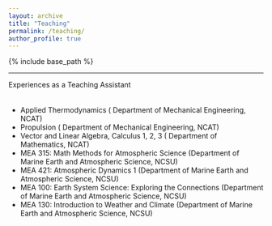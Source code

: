 ```yaml
---
layout: archive
title: "Teaching"
permalink: /teaching/
author_profile: true
---
```


{% include base_path %}

---
Experiences as a Teaching Assistant
######

- Applied Thermodynamics ( Department of Mechanical Engineering, NCAT)
- Propulsion ( Department of Mechanical Engineering, NCAT)
- Vector and Linear Algebra, Calculus 1, 2, 3 ( Department of Mathematics, NCAT)
- MEA 315: Math Methods for Atmospheric Science (Department of Marine Earth and Atmospheric Science, NCSU)
- MEA 421: Atmospheric Dynamics 1 (Department of Marine Earth and Atmospheric Science, NCSU)
- MEA 100: Earth System Science: Exploring the Connections (Department of Marine Earth and Atmospheric Science, NCSU)
- MEA 130: Introduction to Weather and Climate (Department of Marine Earth and Atmospheric Science, NCSU)

